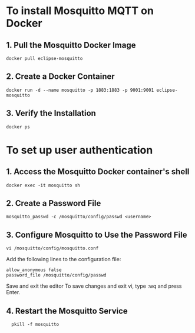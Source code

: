 # To install Mosquitto MQTT on Docker
## 1. Pull the Mosquitto Docker Image
```
docker pull eclipse-mosquitto
```
## 2. Create a Docker Container
```
docker run -d --name mosquitto -p 1883:1883 -p 9001:9001 eclipse-mosquitto
```
## 3. Verify the Installation
```
docker ps
```

# To set up user authentication
## 1. Access the Mosquitto Docker container's shell
```
docker exec -it mosquitto sh
```
## 2. Create a Password File
```
mosquitto_passwd -c /mosquitto/config/passwd <username>
```
## 3. Configure Mosquitto to Use the Password File
```
vi /mosquitto/config/mosquitto.conf
```
  Add the following lines to the configuration file:
```
allow_anonymous false
password_file /mosquitto/config/passwd
```
Save and exit the editor 
To save changes and exit vi, type :wq and press Enter.
## 4. Restart the Mosquitto Service
```
  pkill -f mosquitto
```
